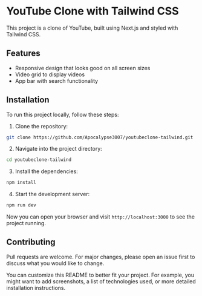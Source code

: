 

# YouTube Clone with Tailwind CSS

This project is a clone of YouTube, built using Next.js and styled with Tailwind CSS.

## Features

- Responsive design that looks good on all screen sizes
- Video grid to display videos
- App bar with search functionality

## Installation

To run this project locally, follow these steps:

1. Clone the repository:

```bash
git clone https://github.com/Apocalypse3007/youtubeclone-tailwind.git
```

2. Navigate into the project directory:

```bash
cd youtubeclone-tailwind
```

3. Install the dependencies:

```bash
npm install
```

4. Start the development server:

```bash
npm run dev
```

Now you can open your browser and visit `http://localhost:3000` to see the project running.

## Contributing

Pull requests are welcome. For major changes, please open an issue first to discuss what you would like to change.



You can customize this README to better fit your project. For example, you might want to add screenshots, a list of technologies used, or more detailed installation instructions.
